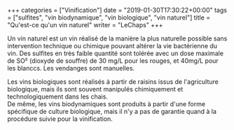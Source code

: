 +++
categories = ["Vinification"]
date = "2019-01-30T17:30:22+00:00"
tags = ["sulfites", "vin biodynamique", "vin biologique", "vin naturel"] 
title = "Qu'est-ce qu'un vin naturel"
writer = "LeChaps"
+++

Un vin naturel est un vin réalisé de la manière la plus naturelle possible sans intervention technique ou chimique pouvant altérer la vie bactérienne du vin. Des sulfites en très faible quantité sont tolérée avec un dose maximale de SO² (dioxyde de souffre) de 30 mg/L pour les rouges, et 40mg/L pour les blanccs. Les vendanges sont manuelles.  

Les vins biologiques sont réalisés à partir de raisins issus de l'agriculture biologique, mais ils sont souvent manipulés chimiquement et technologiquement dans les chais.  
De même, les vins biodynamiques sont produits à partir d'une forme spécifique de culture biologique, mais il n'y a pas de garantie quand à la procédure suivie pour la vinification.
